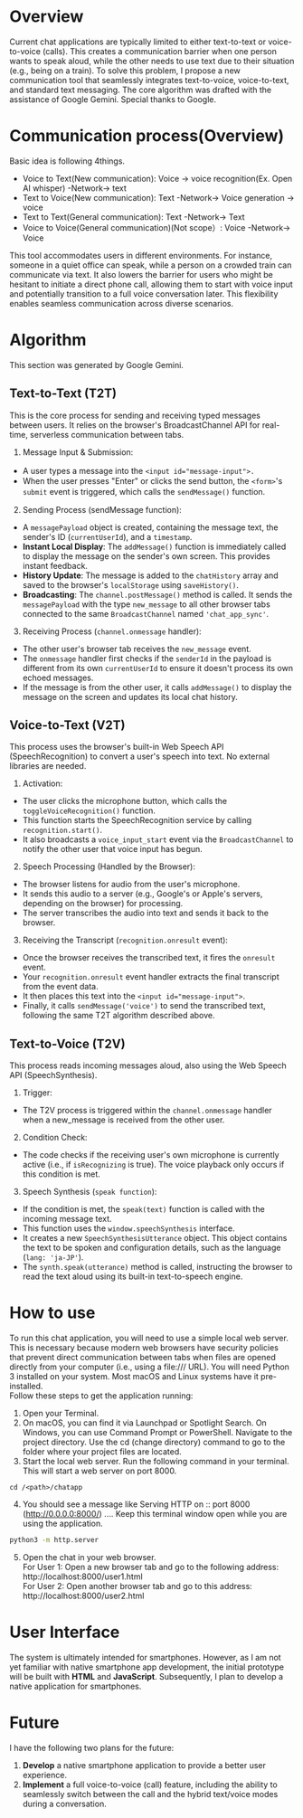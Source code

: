 # Overview
Current chat applications are typically limited to either text-to-text or voice-to-voice (calls). This creates a communication barrier when one person wants to speak aloud, while the other needs to use text due to their situation (e.g., being on a train). To solve this problem, I propose a new communication tool that seamlessly integrates text-to-voice, voice-to-text, and standard text messaging.
The core algorithm was drafted with the assistance of Google Gemini. Special thanks to Google.

# Communication process(Overview)
Basic idea is following 4things.<br>
 - Voice to Text(New communication): Voice -> voice recognition(Ex. Open AI whisper) -Network-> text <br>
 - Text to Voice(New communication): Text -Network-> Voice generation -> voice <br>
 - Text to Text(General communication): Text -Network-> Text<br>
 - Voice to Voice(General communication)(Not scope）: Voice -Network-> Voice<br>

This tool accommodates users in different environments. For instance, someone in a quiet office can speak, while a person on a crowded train can communicate via text. It also lowers the barrier for users who might be hesitant to initiate a direct phone call, allowing them to start with voice input and potentially transition to a full voice conversation later. This flexibility enables seamless communication across diverse scenarios.

# Algorithm
This section was generated by Google Gemini.
## Text-to-Text (T2T) 
This is the core process for sending and receiving typed messages between users. It relies on the browser's BroadcastChannel API for real-time, serverless communication between tabs.<br>

1. Message Input & Submission:<br>
- A user types a message into the ```<input id="message-input">.```　 <br>
- When the user presses "Enter" or clicks the send button, the ```<form>```'s ```submit``` event is triggered, which calls the ```sendMessage()``` function.　<br>

2. Sending Process (sendMessage function):<br>
- A ```messagePayload``` object is created, containing the message text, the sender's ID (```currentUserId```), and a ```timestamp```.<br>
- **Instant Local Display**: The ```addMessage()``` function is immediately called to display the message on the sender's own screen. This provides instant feedback.<br>
- **History Update**: The message is added to the ```chatHistory``` array and saved to the browser's ```localStorage``` using ```saveHistory()```.<br>
- **Broadcasting**: The ```channel.postMessage()``` method is called. It sends the ```messagePayload``` with the type ```new_message``` to all other browser tabs connected to the same ```BroadcastChannel``` named ```'chat_app_sync'```.<br>

3. Receiving Process (```channel.onmessage``` handler):<br>
- The other user's browser tab receives the ```new_message``` event.
- The ```onmessage``` handler first checks if the ```senderId``` in the payload is different from its own ```currentUserId``` to ensure it doesn't process its own echoed messages.
- If the message is from the other user, it calls ```addMessage()``` to display the message on the screen and updates its local chat history.

## Voice-to-Text (V2T)
This process uses the browser's built-in Web Speech API (SpeechRecognition) to convert a user's speech into text. No external libraries are needed.<br>

1. Activation:<br>
- The user clicks the microphone button, which calls the ```toggleVoiceRecognition()``` function.<br>
- This function starts the SpeechRecognition service by calling ```recognition.start()```.<br>
- It also broadcasts a ```voice_input_start``` event via the ```BroadcastChannel``` to notify the other user that voice input has begun.<br>

2. Speech Processing (Handled by the Browser):<br>
- The browser listens for audio from the user's microphone.<br>
- It sends this audio to a server (e.g., Google's or Apple's servers, depending on the browser) for processing.<br>
- The server transcribes the audio into text and sends it back to the browser.<br>

3. Receiving the Transcript (```recognition.onresult``` event):<br>
- Once the browser receives the transcribed text, it fires the ```onresult``` event.<br>
- Your ```recognition.onresult``` event handler extracts the final transcript from the event data.<br>
- It then places this text into the ```<input id="message-input">```.<br>
- Finally, it calls ```sendMessage('voice')``` to send the transcribed text, following the same T2T algorithm described above.<br>

## Text-to-Voice (T2V)
This process reads incoming messages aloud, also using the Web Speech API (SpeechSynthesis).<br>

1. Trigger:<br>
- The T2V process is triggered within the ```channel.onmessage``` handler when a new_message is received from the other user.<br>

2. Condition Check:<br>
- The code checks if the receiving user's own microphone is currently active (i.e., if ```isRecognizing``` is true). The voice playback only occurs if this condition is met.<br>

3. Speech Synthesis (```speak function```):<br>
- If the condition is met, the ```speak(text)``` function is called with the incoming message text.<br>
- This function uses the ```window.speechSynthesis``` interface.<br>
- It creates a new ```SpeechSynthesisUtterance``` object. This object contains the text to be spoken and configuration details, such as the language (```lang: 'ja-JP'```).<br>
- The ```synth.speak(utterance)``` method is called, instructing the browser to read the text aloud using its built-in text-to-speech engine.<br>


# How to use
To run this chat application, you will need to use a simple local web server. This is necessary because modern web browsers have security policies that prevent direct communication between tabs when files are opened directly from your computer (i.e., using a file:/// URL).
You will need Python 3 installed on your system. Most macOS and Linux systems have it pre-installed.
<br>Follow these steps to get the application running: <br> 
1. Open your Terminal.<br>
2. On macOS, you can find it via Launchpad or Spotlight Search.
   On Windows, you can use Command Prompt or PowerShell.
   Navigate to the project directory. Use the cd (change directory) command to go to the folder where your project files are located.<br>
3. Start the local web server. Run the following command in your terminal. This will start a web server on port 8000.
```bash:title
cd /<path>/chatapp
```
4. You should see a message like Serving HTTP on :: port 8000 (http://0.0.0.0:8000/) .... Keep this terminal window open while you are using the application.
```bash
python3 -m http.server
```
5. Open the chat in your web browser.<br>
For User 1: Open a new browser tab and go to the following address: http://localhost:8000/user1.html<br>
For User 2: Open another browser tab and go to this address: http://localhost:8000/user2.html


# User Interface
The system is ultimately intended for smartphones. However, as I am not yet familiar with native smartphone app development, the initial prototype will be built with **HTML** and **JavaScript**. Subsequently, I plan to develop a native application for smartphones.

# Future
I have the following two plans for the future:<br>
1. **Develop** a native smartphone application to provide a better user experience.
2. **Implement** a full voice-to-voice (call) feature, including the ability to seamlessly switch between the call and the hybrid text/voice modes during a conversation.




